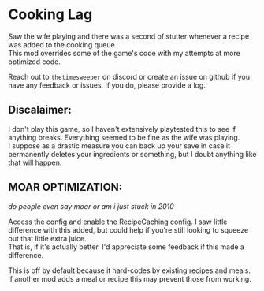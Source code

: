 # Cooking Lag
Saw the wife playing and there was a second of stutter whenever a recipe was added to the cooking queue.  
This mod overrides some of the game's code with my attempts at more optimized code.

Reach out to `thetimesweeper` on discord or create an issue on github if you have any feedback or issues. If you do, please provide a log.

## Discalaimer: 
I don't play this game, so I haven't extensively playtested this to see if anything breaks. Everything seemed to be fine as the wife was playing.  
I suppose as a drastic measure you can back up your save in case it permanently deletes your ingredients or something, but I doubt anything like that will happen.

## MOAR OPTIMIZATION: 
*do people even say moar or am i just stuck in 2010*

Access the config and enable the RecipeCaching config. I saw little difference with this added, but could help if you're still looking to squeeze out that little extra juice.  
That is, if it's actually better. I'd appreciate some feedback if this made a difference.

This is off by default because it hard-codes by existing recipes and meals. if another mod adds a meal or recipe this may prevent those from working.